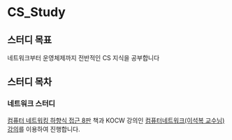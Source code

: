 # CS_Study

## 스터디 목표
네트워크부터 운영체제까지 전반적인 CS 지식을 공부합니다

## 스터디 목차
### 네트워크 스터디
[컴퓨터 네트워킹 하향식 접근 8판](https://product.kyobobook.co.kr/detail/S000061694627) 책과 KOCW 강의인 [컴퓨터네트워크(이석복 교수님) 강의](http://www.kocw.net/home/cview.do?cid=6b984f376cfb8f70)를 이용하여 진행합니다.
